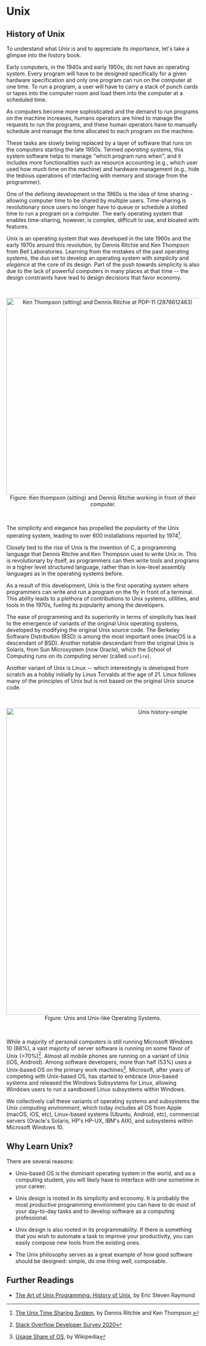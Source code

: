 # Unix

## History of Unix

To understand what _Unix_ is and to appreciate its
importance, let's
take a glimpse into the history book.

Early computers, in the 1940s and early 1950s, do not have an
operating system.  Every program will have to be designed specifically
for a given hardware specification and only one program can run on
the computer at one time.  To run a program, a user will have to
carry a stack of punch cards or tapes into the computer room and
load them into the computer at a scheduled time.

As computers become more sophisticated and the demand to run
programs on the machine increases, humans operators are hired to
manage the requests to run the programs, and these human operators
have to manually schedule and manage the time allocated to each
program on the machine.

These tasks are slowly being replaced by a layer of software that
runs on the computers starting the late 1950s.  Termed _operating
systems_, this system software helps to manage "which program runs
when", and it includes more functionalities such as resource
accounting (e.g., which user used how much time on the machine) and
hardware management (e.g., hide the tedious operations of 
interfacing with memory and storage from the programmer).

One of the defining development in the 1960s is the idea of time
sharing - allowing computer time to be shared by
multiple users.  Time-sharing is revolutionary
since users no longer have to queue or schedule a slotted time to run
a program on a computer.  The early operating system that enables
time-sharing, however, is complex, difficult to use, and bloated
with features.

Unix is an operating system that was developed in the late 1960s and 
the early 1970s around this revolution, by Dennis Ritchie and Ken 
Thompson from Bell Laboratories.  Learning from the mistakes of the
past operating systems, the duo set to develop an operating system with _simplicity_
and _elegance_ at the core of its design.  Part of the push towards
simplicity is also due to the lack of powerful computers in many 
places at that time -- the design constraints have lead to design 
decisions that favor economy.

<br><div align=center>
<a title="Peter Hamer / CC BY-SA (https://creativecommons.org/licenses/by-sa/2.0)" href="https://commons.wikimedia.org/wiki/File:Ken_Thompson_(sitting)_and_Dennis_Ritchie_at_PDP-11_(2876612463).jpg"><img width="512" alt="Ken Thompson (sitting) and Dennis Ritchie at PDP-11 (2876612463)" src="https://upload.wikimedia.org/wikipedia/commons/thumb/8/8f/Ken_Thompson_%28sitting%29_and_Dennis_Ritchie_at_PDP-11_%282876612463%29.jpg/512px-Ken_Thompson_%28sitting%29_and_Dennis_Ritchie_at_PDP-11_%282876612463%29.jpg"></a>
<br>Figure: Ken thompson (sitting) and Dennis Ritchie working in front of their computer.
</div><br>

The simplicity and elegance has propelled the popularity of the Unix
operating system, leading to over 600 installations reported by 1974[^3].

Closely tied to the rise of Unix is the invention of C, a programming
language that Dennis Ritchie and Ken Thompson used to write Unix in.
This is revolutionary by itself, as programmers can then write tools
and programs in a higher level structured language, rather than in 
low-level assembly languages as in the operating systems before.

As a result of this development, Unix is the first operating system
where programmers can write and run a program on the fly in front of a
terminal.  This ability leads to a plethora of contributions to Unix
systems, utilities, and tools in the 1970s, fueling its popularity 
among the developers.

The ease of programming and its superiority in terms of simplicity
has lead to the emergence of variants of the original Unix operating
systems, developed by modifying the original Unix source code. 
The Berkeley Software Distribution (BSD) is among the most important ones 
(macOS is a descendant of BSD).  Another notable descendant from the
original Unix is Solaris, from Sun Microsystem (now Oracle), which
the School of Computing runs on its computing server (called `sunfire`).

Another variant of Unix is Linux -- which interestingly is developed
from scratch as a hobby initially by Linus Torvalds at the age of 21.
Linux follows many of the principles of Unix but is not based on the 
original Unix source code.

<br><div align="center">
<a title="Eraserhead1, Infinity0, Sav_vas / CC BY-SA (https://creativecommons.org/licenses/by-sa/3.0)" href="https://commons.wikimedia.org/wiki/File:Unix_history-simple.svg"><img width="800" alt="Unix history-simple" src="https://upload.wikimedia.org/wikipedia/commons/thumb/7/77/Unix_history-simple.svg/800px-Unix_history-simple.svg.png"></a>
<br>Figure: Unix and Unix-like Operating Systems.
</div><br>

While a majority of personal computers is still running Microsoft Windows 
10 (88%), a vast majority of server software is running on some flavor 
of Unix (>70%)[^1].  Almost all mobile phones are running on a variant of Unix 
(iOS, Android).  Among software developers, more than half (53%) uses a 
Unix-based OS on the primary work machines[^2].  Microsoft, after years of
competing with Unix-based OS, has started to embrace Unix-based systems
and released the Windows Subsystems for Linux, allowing Windows users
to run a sandboxed Linux subsystems within Windows.

We collectively call these variants of operating systems and subsystems
the _Unix computing environment_, which today includes all OS from Apple 
(macOS, iOS, etc), Linux-based systems (Ubuntu, Android, etc), commercial
servers (Oracle's Solaris, HP's HP-UX, IBM's AIX), and subsystems within
Microsoft Windows 10.

## Why Learn Unix?

There are several reasons:

- Unix-based OS is the dominant operating system in the world, and
as a computing student, you will likely have to interface
with one sometime in your career.

- Unix design is rooted in its simplicity and economy.  It is
probably the most _productive_ programming environment you can have
to do most of your day-to-day tasks and to develop software as a
computing professional.

- Unix design is also rooted in its programmability.  If there is
something that you wish to automate a task to improve your productivity,
you can easily compose new tools from the existing ones.

- The Unix philosophy serves as a great example of how good 
software should be designed: simple, do one thing well, 
composable.

[^1]: [Stack Overflow Developer Survey 2020](https://insights.stackoverflow.com/survey/2020#development-environments-and-tools)
[^2]: [Usage Share of OS](https://en.wikipedia.org/wiki/Usage_share_of_operating_systems), by Wikipedia
[^3]: [The Unix Time Sharing System](https://people.eecs.berkeley.edu/~brewer/cs262/unix.pdf), by Dennis Ritchie and Ken Thompson.

## Further Readings
- [The Art of Unix Programming: History of Unix](http://www.catb.org/~esr/writings/taoup/html/ch02s01.html), by Eric Steven Raymond
